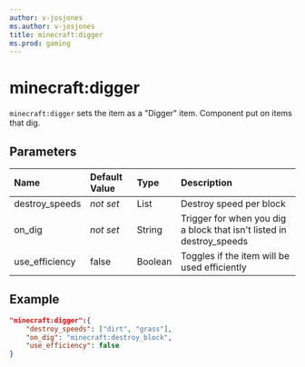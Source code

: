 ```yaml
---
author: v-josjones
ms.author: v-josjones
title: minecraft:digger
ms.prod: gaming
---
```


# minecraft:digger

`minecraft:digger` sets the item as a "Digger" item. Component put on items that dig.

## Parameters

|Name |Default Value  |Type  |Description  |
|:----------|:----------|:----------|:----------|
|destroy_speeds|*not set* |List | Destroy speed per block|
|on_dig |*not set*  | String| Trigger for when you dig a block that isn't listed in destroy_speeds|
|use_efficiency |false  | Boolean| Toggles if the item will be used efficiently|

## Example

```json
"minecraft:digger":{
    "destroy_speeds": ["dirt", "grass"],
    "on_dig": "minecraft:destroy_block",
    "use_efficiency": false
}
```
